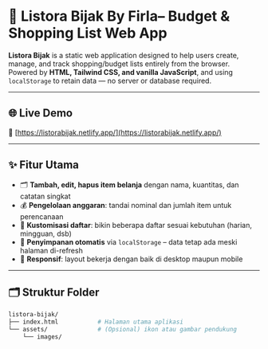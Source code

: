 # 🛒 Listora Bijak By Firla– Budget & Shopping List Web App

**Listora Bijak** is a static web application designed to help users create, manage, and track shopping/budget lists entirely from the browser. Powered by **HTML, Tailwind CSS, and vanilla JavaScript**, and using `localStorage` to retain data — no server or database required.

---

## 🌐 Live Demo  
🔗 [https://listorabijak.netlify.app/](https://listorabijak.netlify.app/)

---

## ✨ Fitur Utama

- 🗂️ **Tambah, edit, hapus item belanja** dengan nama, kuantitas, dan catatan singkat  
- 💰 **Pengelolaan anggaran**: tandai nominal dan jumlah item untuk perencanaan  
- 📁 **Kustomisasi daftar**: bikin beberapa daftar sesuai kebutuhan (harian, mingguan, dsb)  
- 💾 **Penyimpanan otomatis** via `localStorage` – data tetap ada meski halaman di-refresh  
- 📱 **Responsif**: layout bekerja dengan baik di desktop maupun mobile

---

## 🗂 Struktur Folder

```bash
listora-bijak/
├── index.html           # Halaman utama aplikasi
└── assets/              # (Opsional) ikon atau gambar pendukung
    └── images/
